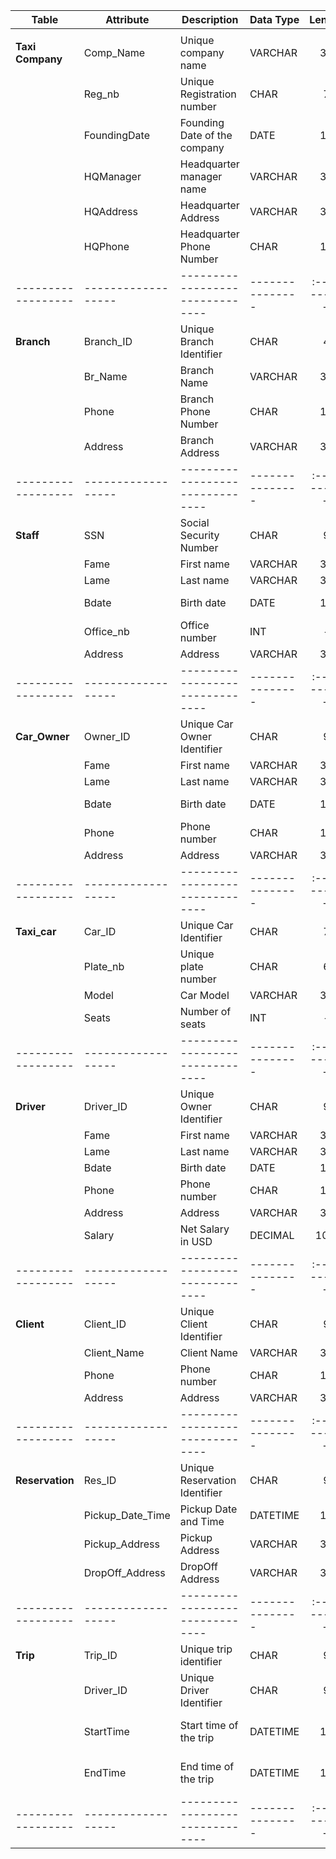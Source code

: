 | **Table**        | **Attribute**    | **Description**               | **Data Type** | **Length** |    **Constraint**   |
|------------------|------------------|-------------------------------|---------------|:----------:|:-------------------:|              
|                  |                  |                               |               |            |                     |
| **Taxi Company** | Comp_Name        | Unique company name           | VARCHAR       |     30     |          PK         |
|                  | Reg_nb           | Unique Registration number    | CHAR          |      7     |        Unique       |
|                  | FoundingDate     | Founding Date of the company  | DATE          |     10     |      YYYY-MM-DD     |
|                  | HQManager        | Headquarter manager name      | VARCHAR       |     30     |       NOT NULL      |
|                  | HQAddress        | Headquarter Address           | VARCHAR       |     30     |       NOT NULL      |
|                  | HQPhone          | Headquarter Phone Number      | CHAR          |     10     |       NOT NULL      |
|------------------|------------------|-------------------------------|---------------|:----------:|:-------------------:|              
|    **Branch**    | Branch_ID        | Unique Branch Identifier      | CHAR          |      4     |          PK         |
|                  | Br_Name          | Branch Name                   | VARCHAR       |     30     |        Unique       |
|                  | Phone            | Branch Phone Number           | CHAR          |     10     |       NOT NULL      |
|                  | Address          | Branch Address                | VARCHAR       |     30     |       NOT NULL      |
|------------------|------------------|-------------------------------|---------------|:----------:|:-------------------:|              
|     **Staff**    | SSN              | Social Security Number        | CHAR          |      9     |          PK         |
|                  | Fame             | First name                    | VARCHAR       |     30     |       NOT NULL      |
|                  | Lame             | Last name                     | VARCHAR       |     30     |       NOT NULL      |
|                  | Bdate            | Birth date                    | DATE          |     10     |      YYYY-MM-DD     |
|                  | Office_nb        | Office number                 | INT           |      -     |       NOT NULL      |
|                  | Address          | Address                       | VARCHAR       |     30     |          -          |
|------------------|------------------|-------------------------------|---------------|:----------:|:-------------------:|              
|   **Car_Owner**  | Owner_ID         | Unique Car Owner Identifier   | CHAR          |      9     |          PK         |
|                  | Fame             | First name                    | VARCHAR       |     30     |       NOT NULL      |
|                  | Lame             | Last name                     | VARCHAR       |     30     |       NOT NULL      |
|                  | Bdate            | Birth date                    | DATE          |     10     |      YYYY-MM-DD     |
|                  | Phone            | Phone number                  | CHAR          |     10     |       NOT NULL      |
|                  | Address          | Address                       | VARCHAR       |     30     |          -          |
|------------------|------------------|-------------------------------|---------------|:----------:|:-------------------:|              
|   **Taxi_car**   | Car_ID           | Unique Car Identifier         | CHAR          |      7     |          PK         |
|                  | Plate_nb         | Unique plate number           | CHAR          |      6     |        Unique       |
|                  | Model            | Car Model                     | VARCHAR       |     30     |       NOT NULL      |
|                  | Seats            | Number of seats               | INT           |      -     |       NOT NULL      |
|------------------|------------------|-------------------------------|---------------|:----------:|:-------------------:|              
|    **Driver**    | Driver_ID        | Unique Owner Identifier       | CHAR          |      9     |          PK         |
|                  | Fame             | First name                    | VARCHAR       |     30     |       NOT NULL      |
|                  | Lame             | Last name                     | VARCHAR       |     30     |       NOT NULL      |
|                  | Bdate            | Birth date                    | DATE          |     10     |       NOT NULL      |
|                  | Phone            | Phone number                  | CHAR          |     10     |       NOT NULL      |
|                  | Address          | Address                       | VARCHAR       |     30     |          -          |
|                  | Salary           | Net Salary in USD             | DECIMAL       |    10,2    |       NOT NULL      |
|------------------|------------------|-------------------------------|---------------|:----------:|:-------------------:|              
|    **Client**    | Client_ID        | Unique Client Identifier      | CHAR          |      9     |          PK         |
|                  | Client_Name      | Client Name                   | VARCHAR       |     30     |          PK         |
|                  | Phone            | Phone number                  | CHAR          |     10     |       NOT NULL      |
|                  | Address          | Address                       | VARCHAR       |     30     |       NOT NULL      |
|------------------|------------------|-------------------------------|---------------|:----------:|:-------------------:|              
|  **Reservation** | Res_ID           | Unique Reservation Identifier | CHAR          |      9     |          PK         |
|                  | Pickup_Date_Time | Pickup Date and Time          | DATETIME      |     19     |       NOT NULL      |
|                  | Pickup_Address   | Pickup Address                | VARCHAR       |     30     |       NOT NULL      |
|                  | DropOff_Address  | DropOff Address               | VARCHAR       |     30     |       NOT NULL      |
|------------------|------------------|-------------------------------|---------------|:----------:|:-------------------:|              
|     **Trip**     | Trip_ID          | Unique trip identifier        | CHAR          |      9     |          PK         |
|                  | Driver_ID        | Unique Driver Identifier      | CHAR          |      9     |          PK         |
|                  | StartTime        | Start time of the trip        | DATETIME      |     19     | YYYY-MM-DD HH:MI:SS |
|                  | EndTime          | End time of the trip          | DATETIME      |     19     | YYYY-MM-DD HH:MI:SS |
|------------------|------------------|-------------------------------|---------------|:----------:|:-------------------:|              
